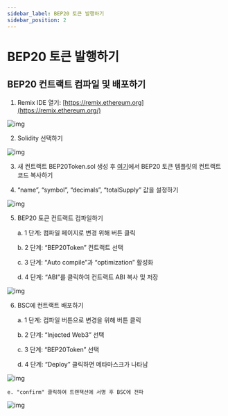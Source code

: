 ```yaml
---
sidebar_label: BEP20 토큰 발행하기
sidebar_position: 2
---
```


# BEP20 토큰 발행하기

## **BEP20 컨트랙트 컴파일 및 배포하기**

1. Remix IDE 열기: [https://remix.ethereum.org](https://remix.ethereum.org/)

![img](https://lh6.googleusercontent.com/zwki3hgBILOzXHtayDLvNCrmOXv6LTUQAIG02lRkOtzOtNJsUbIBXB7LUoN6RF8PbvkUGcRuLCA36I_RdqJCQVrfeZpwfbpfwlN7R0s3fJGMSTdMT8y56ngL3qCocUPW65UJ2bQZ)

2. Solidity 선택하기

![img](https://lh3.googleusercontent.com/aLlINgoy2Luj45ZKVxPTExUS4I2QoX3WHzmLbO7_CJHQiL3plGvx0iCaI2YTGE8QmnhytN-HDOPvhGixQ7utrA_o9UJJVaujmQ5yj7ET8ju12Jh0luVtZHgpLGmOx9LUoFnzu2Eg)

3. 새 컨트랙트 BEP20Token.sol 생성 후 [여기](BEP20Token.template)에서 BEP20 토큰 템플릿의 컨트랙트 코드 복사하기


4. “name”, “symbol”, “decimals”, “totalSupply” 값을 설정하기

![img](https://lh4.googleusercontent.com/hgxDh_hXCFKwwlkAYG6h9qfxvzyeeD3k-t3tNBD-VSvwTtM4AnaFylZ6SjSmfTKCuIqhs66Z9vi7mRplIfN5ER7n1yMz0EKpO_RDOcTQTrsh5R1DC0doVC7FT05Hu2bboM2o57Qg)

5. BEP20 토큰 컨트랙트 컴파일하기

    a. 1 단계: 컴파일 페이지로 변경 위해 버튼 클릭

    b. 2 단계: “BEP20Token” 컨트랙트 선택

    c. 3 단계: “Auto compile”과 “optimization” 활성화

    d. 4 단계: “ABI”를 클릭하여 컨트랙트 ABI 복사 및 저장

![img](https://lh6.googleusercontent.com/qY_5g3ZMnJca6n84W2JxIoBvd8iHRQ0qkOQuJ60pRIcKvgZB5-bXcGq6gS7dFwA5rYXbiS2NyaUQ1Qptcagqa0pb7kmq_S-Dh8drA4R-hDg9_NVp1zPl-tmqIDanlcgLibaR3CV7)

6. BSC에 컨트랙트 배포하기

    a. 1 단계: 컴파일 버튼으로 변경을 위해 버튼 클릭

    b. 2 단계: “Injected Web3” 선택

    c. 3 단계: “BEP20Token” 선택

    d. 4 단계: “Deploy” 클릭하면 메타마스크가 나타남

![img](https://lh5.googleusercontent.com/lsWXpUN12iRTzMSJZpb8HFBL2ycH7JVPlrMqlK7aLOl4zLanqlp-3UHbranHk__tugeqWfnjg1k_2_0VnZlzJkJucJw3R-JDoxP84rAPWOJc1Oi5dgJZA3wRzyjwxKiy_6BdcBMb)

    e. "confirm" 클릭하여 트랜잭션에 서명 후 BSC에 전파

![img](https://lh4.googleusercontent.com/9awuDudNSuUOZDQAlW5FPZ5SbRkWsKPlJSYWGUL7R4raJ5o2mprRP7jt87hP_wbuYeoJy75ErwDcKVC7_spf8YkumCkwOP4Eak9SfcV6dZvyVhy84JqKfVUvmEeLw5mWEZ3-aCED)
